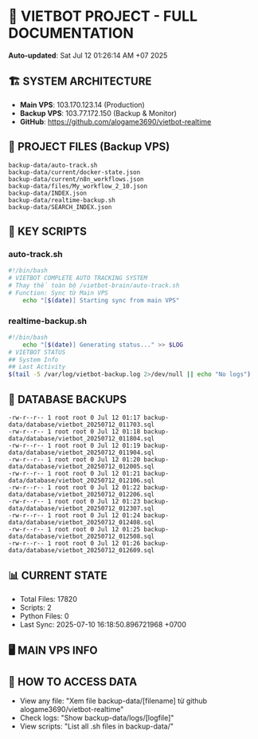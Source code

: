 # 🤖 VIETBOT PROJECT - FULL DOCUMENTATION
**Auto-updated**: Sat Jul 12 01:26:14 AM +07 2025

## 🏗️ SYSTEM ARCHITECTURE
- **Main VPS**: 103.170.123.14 (Production)
- **Backup VPS**: 103.77.172.150 (Backup & Monitor)
- **GitHub**: https://github.com/alogame3690/vietbot-realtime

## 📁 PROJECT FILES (Backup VPS)
```
backup-data/auto-track.sh
backup-data/current/docker-state.json
backup-data/current/n8n_workflows.json
backup-data/files/My_workflow_2_10.json
backup-data/INDEX.json
backup-data/realtime-backup.sh
backup-data/SEARCH_INDEX.json
```

## 🔧 KEY SCRIPTS
### auto-track.sh
```bash
#!/bin/bash
# VIETBOT COMPLETE AUTO TRACKING SYSTEM
# Thay thế toàn bộ /vietbot-brain/auto-track.sh
# Function: Sync từ Main VPS
    echo "[$(date)] Starting sync from main VPS"
```
### realtime-backup.sh
```bash
#!/bin/bash
    echo "[$(date)] Generating status..." >> $LOG
# VIETBOT STATUS
## System Info
## Last Activity
$(tail -5 /var/log/vietbot-backup.log 2>/dev/null || echo "No logs")
```

## 💾 DATABASE BACKUPS
```
-rw-r--r-- 1 root root 0 Jul 12 01:17 backup-data/database/vietbot_20250712_011703.sql
-rw-r--r-- 1 root root 0 Jul 12 01:18 backup-data/database/vietbot_20250712_011804.sql
-rw-r--r-- 1 root root 0 Jul 12 01:19 backup-data/database/vietbot_20250712_011904.sql
-rw-r--r-- 1 root root 0 Jul 12 01:20 backup-data/database/vietbot_20250712_012005.sql
-rw-r--r-- 1 root root 0 Jul 12 01:21 backup-data/database/vietbot_20250712_012106.sql
-rw-r--r-- 1 root root 0 Jul 12 01:22 backup-data/database/vietbot_20250712_012206.sql
-rw-r--r-- 1 root root 0 Jul 12 01:23 backup-data/database/vietbot_20250712_012307.sql
-rw-r--r-- 1 root root 0 Jul 12 01:24 backup-data/database/vietbot_20250712_012408.sql
-rw-r--r-- 1 root root 0 Jul 12 01:25 backup-data/database/vietbot_20250712_012508.sql
-rw-r--r-- 1 root root 0 Jul 12 01:26 backup-data/database/vietbot_20250712_012609.sql
```

## 📊 CURRENT STATE
- Total Files: 17820
- Scripts: 2
- Python Files: 0
- Last Sync: 2025-07-10 16:18:50.896721968 +0700

## 🖥️ MAIN VPS INFO


## 🚨 HOW TO ACCESS DATA
- View any file: "Xem file backup-data/[filename] từ github alogame3690/vietbot-realtime"
- Check logs: "Show backup-data/logs/[logfile]"
- View scripts: "List all .sh files in backup-data/"
